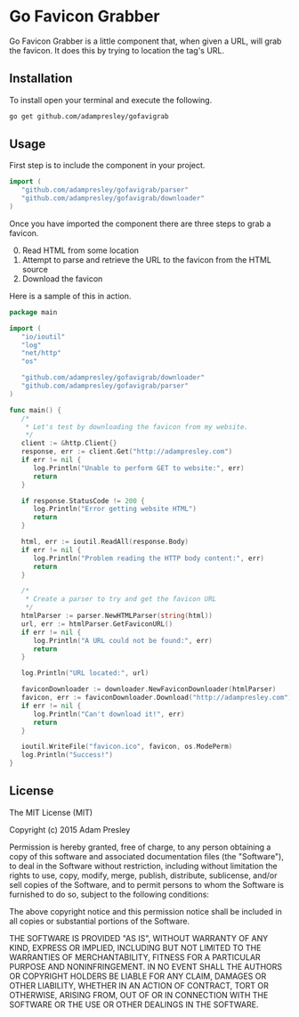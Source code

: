 Go Favicon Grabber
==================

Go Favicon Grabber is a little component that, when given a URL, will grab the favicon. It does this by trying to location the **<link>** tag's URL.

Installation
------------
To install open your terminal and execute the following.

```bash
go get github.com/adampresley/gofavigrab
```

Usage
-----
First step is to include the component in your project.

```go
import (
   "github.com/adampresley/gofavigrab/parser"
   "github.com/adampresley/gofavigrab/downloader"
)
```

Once you have imported the component there are three steps to grab a favicon.

0. Read HTML from some location
0. Attempt to parse and retrieve the URL to the favicon from the HTML source
0. Download the favicon

Here is a sample of this in action.

```go
package main

import (
   "io/ioutil"
   "log"
   "net/http"
   "os"

   "github.com/adampresley/gofavigrab/downloader"
   "github.com/adampresley/gofavigrab/parser"
)

func main() {
   /*
    * Let's test by downloading the favicon from my website.
    */
   client := &http.Client{}
   response, err := client.Get("http://adampresley.com")
   if err != nil {
      log.Println("Unable to perform GET to website:", err)
      return
   }

   if response.StatusCode != 200 {
      log.Println("Error getting website HTML")
      return
   }

   html, err := ioutil.ReadAll(response.Body)
   if err != nil {
      log.Println("Problem reading the HTTP body content:", err)
      return
   }

   /*
    * Create a parser to try and get the favicon URL
    */
   htmlParser := parser.NewHTMLParser(string(html))
   url, err := htmlParser.GetFaviconURL()
   if err != nil {
      log.Println("A URL could not be found:", err)
      return
   }

   log.Println("URL located:", url)

   faviconDownloader := downloader.NewFaviconDownloader(htmlParser)
   favicon, err := faviconDownloader.Download("http://adampresley.com")
   if err != nil {
      log.Println("Can't download it!", err)
      return
   }

   ioutil.WriteFile("favicon.ico", favicon, os.ModePerm)
   log.Println("Success!")
}
```


License
-------
The MIT License (MIT)

Copyright (c) 2015 Adam Presley

Permission is hereby granted, free of charge, to any person obtaining a copy
of this software and associated documentation files (the "Software"), to deal
in the Software without restriction, including without limitation the rights
to use, copy, modify, merge, publish, distribute, sublicense, and/or sell
copies of the Software, and to permit persons to whom the Software is
furnished to do so, subject to the following conditions:

The above copyright notice and this permission notice shall be included in all
copies or substantial portions of the Software.

THE SOFTWARE IS PROVIDED "AS IS", WITHOUT WARRANTY OF ANY KIND, EXPRESS OR
IMPLIED, INCLUDING BUT NOT LIMITED TO THE WARRANTIES OF MERCHANTABILITY,
FITNESS FOR A PARTICULAR PURPOSE AND NONINFRINGEMENT. IN NO EVENT SHALL THE
AUTHORS OR COPYRIGHT HOLDERS BE LIABLE FOR ANY CLAIM, DAMAGES OR OTHER
LIABILITY, WHETHER IN AN ACTION OF CONTRACT, TORT OR OTHERWISE, ARISING FROM,
OUT OF OR IN CONNECTION WITH THE SOFTWARE OR THE USE OR OTHER DEALINGS IN THE
SOFTWARE.


